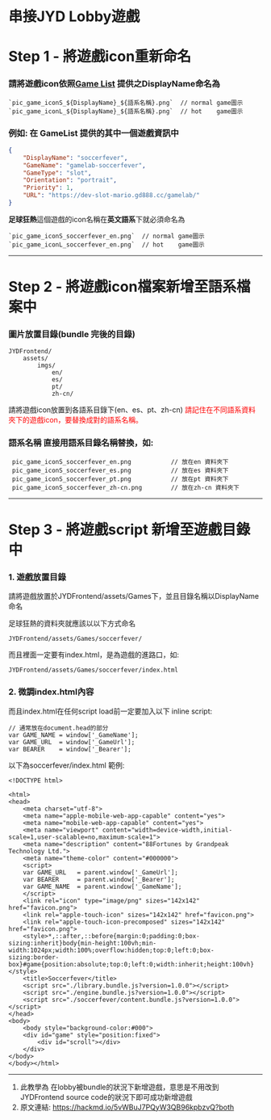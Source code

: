 **串接JYD Lobby遊戲**
===
# Step 1 - 將遊戲icon重新命名

### 請將遊戲icon依照[Game List](https://dev-slot-mario.gd888.cc/gamelab/gamelist) 提供之DisplayName命名為
```jsx=
`pic_game_iconS_${DisplayName}_${語系名稱}.png`  // normal game圖示
`pic_game_iconL_${DisplayName}_${語系名稱}.png`  // hot    game圖示
```

### 例如: 在 GameList 提供的其中一個遊戲資訊中
```json
{
    "DisplayName": "soccerfever",
    "GameName": "gamelab-soccerfever",
    "GameType": "slot",
    "Orientation": "portrait",
    "Priority": 1,
    "URL": "https://dev-slot-mario.gd888.cc/gamelab/"
}
```
**足球狂熱**這個遊戲的icon名稱在**英文語系**下就必須命名為
```jsx=
`pic_game_iconS_soccerfever_en.png`  // normal game圖示
`pic_game_iconL_soccerfever_en.png`  // hot    game圖示
```


----

# Step 2 - 將遊戲icon檔案新增至語系檔案中
### 圖片放置目錄(bundle 完後的目錄)
    JYDFrontend/
        assets/
            imgs/
                en/
                es/
                pt/
                zh-cn/

請將遊戲icon放置到各語系目錄下(en、es、pt、zh-cn)
<span style="color:red">請記住在不同語系資料夾下的遊戲icon，要替換成對的語系名稱。</span>


### **語系名稱** 直接用語系目錄名稱替換，如:
     pic_game_iconS_soccerfever_en.png           // 放在en 資料夾下
     pic_game_iconS_soccerfever_es.png           // 放在es 資料夾下
     pic_game_iconS_soccerfever_pt.png           // 放在pt 資料夾下
     pic_game_iconS_soccerfever_zh-cn.png        // 放在zh-cn 資料夾下
----

# Step 3 - 將遊戲script 新增至遊戲目錄中
### 1. 遊戲放置目錄

請將遊戲放置於JYDFrontend/assets/Games下，並且目錄名稱以DisplayName命名

足球狂熱的資料夾就應該以以下方式命名

    JYDFrontend/assets/Games/soccerfever/
                    
而且裡面一定要有index.html，是為遊戲的進路口，如:

    JYDFrontend/assets/Games/soccerfever/index.html
### 2. 微調index.html內容
而且index.html在任何script load前一定要加入以下 inline script:
```jsx=
// 通常放在document.head的部分
var GAME_NAME = window['_GameName'];
var GAME_URL  = window['_GameUrl'];
var BEARER    = window['_Bearer'];
```

以下為soccerfever/index.html 範例:
```htmlembedded=
<!DOCTYPE html>

<html>
<head>
	<meta charset="utf-8">
	<meta name="apple-mobile-web-app-capable" content="yes">
	<meta name="mobile-web-app-capable" content="yes">
	<meta name="viewport" content="width=device-width,initial-scale=1,user-scalable=no,maximum-scale=1">
	<meta name="description" content="88Fortunes by Grandpeak Technology Ltd.">
	<meta name="theme-color" content="#000000">
	<script>
    var GAME_URL   = parent.window['_GameUrl'];
    var BEARER     = parent.window['_Bearer'];
    var GAME_NAME  = parent.window['_GameName'];
	</script>
	<link rel="icon" type="image/png" sizes="142x142" href="favicon.png">
	<link rel="apple-touch-icon" sizes="142x142" href="favicon.png">
	<link rel="apple-touch-icon-precomposed" sizes="142x142" href="favicon.png">
	<style>*,::after,::before{margin:0;padding:0;box-sizing:inherit}body{min-height:100vh;min-width:1024px;width:100%;overflow:hidden;top:0;left:0;box-sizing:border-box}#game{position:absolute;top:0;left:0;width:inherit;height:100vh}</style>
	<title>Soccerfever</title>
	<script src="./library.bundle.js?version=1.0.0"></script>
	<script src="./engine.bundle.js?version=1.0.0"></script>
	<script src="./soccerfever/content.bundle.js?version=1.0.0"></script>
</head>
<body>
    <body style="background-color:#000">
	<div id="game" style="position:fixed">
		<div id="scroll"></div>
	</div>
</body>
</body></html>
```

----
1. 此教學為 在lobby被bundle的狀況下新增遊戲，意思是不用改到JYDFrontend source code的狀況下即可成功新增遊戲
2. 原文連結: https://hackmd.io/5vWBuJ7PQyW3QB96kpbzvQ?both
